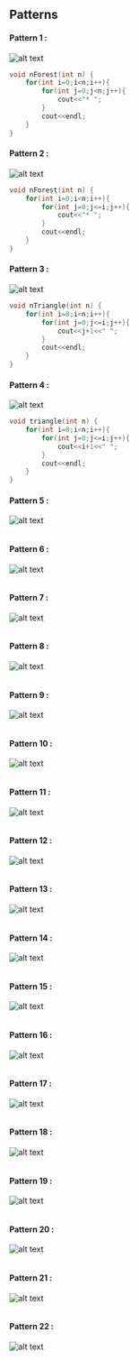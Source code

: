 ## Patterns
#### Pattern 1 :
![alt text](https://static.takeuforward.org/wp/uploads/2022/08/P1.png)
```c++
void nForest(int n) {
	for(int i=0;i<n;i++){
		for(int j=0;j<n;j++){
			cout<<"* ";
		}
		cout<<endl;
	}
}
```
#### Pattern 2 :
![alt text](https://static.takeuforward.org/wp/uploads/2022/08/P2.png)
```c++
void nForest(int n) {
	for(int i=0;i<n;i++){
		for(int j=0;j<=i;j++){
			cout<<"* ";
		}
		cout<<endl;
	}
}
```
#### Pattern 3 :
![alt text](https://static.takeuforward.org/wp/uploads/2022/08/P3.png)
```c++
void nTriangle(int n) {
	for(int i=0;i<n;i++){
		for(int j=0;j<=i;j++){
			cout<<j+1<<" ";
		}
		cout<<endl;
	}
}
```
#### Pattern 4 :
![alt text](https://static.takeuforward.org/wp/uploads/2022/08/P4.png)
```c++
void triangle(int n) {
	for(int i=0;i<n;i++){
		for(int j=0;j<=i;j++){
			cout<<i+1<<" ";
		}
		cout<<endl;
	}
}
```
#### Pattern 5 :
![alt text](https://static.takeuforward.org/wp/uploads/2022/08/P5.png)
```c++
```
#### Pattern 6 :
![alt text](https://static.takeuforward.org/wp/uploads/2022/08/P6.png)
```c++
```
#### Pattern 7 :
![alt text](https://static.takeuforward.org/wp/uploads/2022/08/P7.png)
```c++
```
#### Pattern 8 :
![alt text](https://static.takeuforward.org/wp/uploads/2022/08/P8.png)
```c++
```
#### Pattern 9 :
![alt text](https://static.takeuforward.org/wp/uploads/2022/08/P9.png)
```c++
```
#### Pattern 10 :
![alt text](https://static.takeuforward.org/wp/uploads/2022/08/P10.png)
```c++
```
#### Pattern 11 :
![alt text](https://static.takeuforward.org/wp/uploads/2022/08/P11.png)
```c++
```
#### Pattern 12 :
![alt text](https://static.takeuforward.org/wp/uploads/2022/08/P12.png)
```c++
```
#### Pattern 13 :
![alt text](https://static.takeuforward.org/wp/uploads/2022/08/P13.png)
```c++
```
#### Pattern 14 :
![alt text](https://static.takeuforward.org/wp/uploads/2022/08/P14.png)
```c++
```
#### Pattern 15 :
![alt text](https://static.takeuforward.org/wp/uploads/2022/08/P15.png)
```c++
```
#### Pattern 16 :
![alt text](https://static.takeuforward.org/wp/uploads/2022/08/P16.png)
```c++
```
#### Pattern 17 :
![alt text](https://static.takeuforward.org/wp/uploads/2022/08/P17.png)
```c++
```
#### Pattern 18 :
![alt text](https://static.takeuforward.org/wp/uploads/2022/08/P18.png)
```c++
```
#### Pattern 19 :
![alt text](https://static.takeuforward.org/wp/uploads/2022/08/P19.png)
```c++
```
#### Pattern 20 :
![alt text](https://static.takeuforward.org/wp/uploads/2022/08/P20.png)
```c++
```
#### Pattern 21 :
![alt text](https://static.takeuforward.org/wp/uploads/2023/01/Screenshot-2023-01-02-at-1.54.55-PM-1.jpg)
```c++
```
#### Pattern 22 :
![alt text](https://static.takeuforward.org/wp/uploads/2022/08/P22.png)
```c++
```

